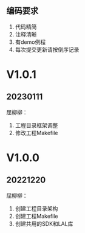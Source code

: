 ## 编码要求
1. 代码精简
2. 注释清晰
3. 有demo例程
4. 每次提交更新请按倒序记录

# V1.0.1
## 20230111
屈柳柳：
1. 工程目录框架调整
2. 修改工程Makefile

# V1.0.0
## 20221220
屈柳柳：
1. 创建工程目录架构
2. 创建工程Makefile
3. 创建共用的SDK和LAL库







